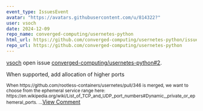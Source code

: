 ```yaml
---
event_type: IssuesEvent
avatar: "https://avatars.githubusercontent.com/u/814322?"
user: vsoch
date: 2024-12-09
repo_name: converged-computing/usernetes-python
html_url: https://github.com/converged-computing/usernetes-python/issues/2
repo_url: https://github.com/converged-computing/usernetes-python
---
```


<a href='https://github.com/vsoch' target='_blank'>vsoch</a> open issue <a href='https://github.com/converged-computing/usernetes-python/issues/2' target='_blank'>converged-computing/usernetes-python#2</a>.

<p>When supported, add allocation of higher ports</p><small>When https://github.com/rootless-containers/usernetes/pull/346 is merged, we want to choose from the ephemeral service range here: https://en.wikipedia.org/wiki/List_of_TCP_and_UDP_port_numbers#Dynamic,_private_or_ephemeral_ports....</small><a href='https://github.com/converged-computing/usernetes-python/issues/2' target='_blank'>View Comment</a>